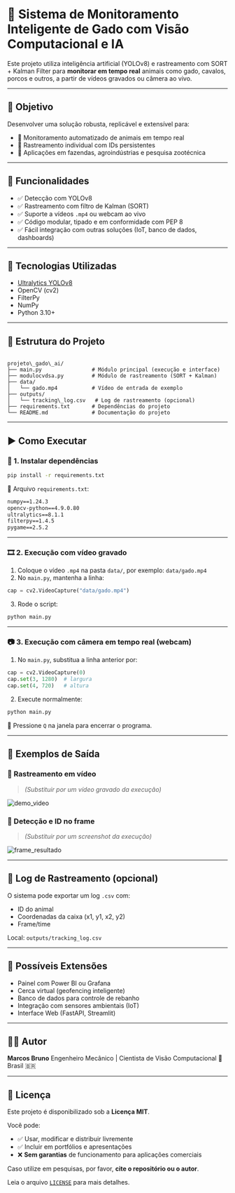 # 🐄 Sistema de Monitoramento Inteligente de Gado com Visão Computacional e IA

Este projeto utiliza inteligência artificial (YOLOv8) e rastreamento com SORT + Kalman Filter para **monitorar em tempo real** animais como gado, cavalos, porcos e outros, a partir de vídeos gravados ou câmera ao vivo.

---

## 🎯 Objetivo

Desenvolver uma solução robusta, replicável e extensível para:

- 📍 Monitoramento automatizado de animais em tempo real
- 📍 Rastreamento individual com IDs persistentes
- 📍 Aplicações em fazendas, agroindústrias e pesquisa zootécnica

---

## 📌 Funcionalidades

- ✅ Detecção com YOLOv8
- ✅ Rastreamento com filtro de Kalman (SORT)
- ✅ Suporte a vídeos `.mp4` ou webcam ao vivo
- ✅ Código modular, tipado e em conformidade com PEP 8
- ✅ Fácil integração com outras soluções (IoT, banco de dados, dashboards)

---

## 🧠 Tecnologias Utilizadas

- [Ultralytics YOLOv8](https://github.com/ultralytics/ultralytics)
- OpenCV (cv2)
- FilterPy
- NumPy
- Python 3.10+

---

## 📁 Estrutura do Projeto

```

projeto\_gado\_ai/
├── main.py                # Módulo principal (execução e interface)
├── modulocvdsa.py         # Módulo de rastreamento (SORT + Kalman)
├── data/
│   └── gado.mp4           # Vídeo de entrada de exemplo
├── outputs/
│   └── tracking\_log.csv   # Log de rastreamento (opcional)
├── requirements.txt       # Dependências do projeto
└── README.md              # Documentação do projeto

````

---

## ▶️ Como Executar

### 🔧 1. Instalar dependências

```bash
pip install -r requirements.txt
````

📄 Arquivo `requirements.txt`:

```txt
numpy==1.24.3
opencv-python==4.9.0.80
ultralytics==8.1.1
filterpy==1.4.5
pygame==2.5.2
```

---

### 🎞️ 2. Execução com vídeo gravado

1. Coloque o vídeo `.mp4` na pasta `data/`, por exemplo: `data/gado.mp4`
2. No `main.py`, mantenha a linha:

```python
cap = cv2.VideoCapture("data/gado.mp4")
```

3. Rode o script:

```bash
python main.py
```

---

### 📷 3. Execução com câmera em tempo real (webcam)

1. No `main.py`, substitua a linha anterior por:

```python
cap = cv2.VideoCapture(0)
cap.set(3, 1280)  # largura
cap.set(4, 720)   # altura
```

2. Execute normalmente:

```bash
python main.py
```

🛑 Pressione `Q` na janela para encerrar o programa.

---

## 📸 Exemplos de Saída

### 🎥 Rastreamento em vídeo

> *(Substituir por um vídeo gravado da execução)*

![demo\_video](docs/demo_video.gif)

### 🐄 Detecção e ID no frame

> *(Substituir por um screenshot da execução)*

![frame\_resultado](docs/frame_resultado.jpg)

---

## 💾 Log de Rastreamento (opcional)

O sistema pode exportar um log `.csv` com:

* ID do animal
* Coordenadas da caixa (x1, y1, x2, y2)
* Frame/time

Local: `outputs/tracking_log.csv`

---

## 🚀 Possíveis Extensões

* Painel com Power BI ou Grafana
* Cerca virtual (geofencing inteligente)
* Banco de dados para controle de rebanho
* Integração com sensores ambientais (IoT)
* Interface Web (FastAPI, Streamlit)

---

## 👨‍💻 Autor

**Marcos Bruno**
Engenheiro Mecânico | Cientista de Visão Computacional
📍 Brasil 🇧🇷

---
## 📄 Licença

Este projeto é disponibilizado sob a **Licença MIT**.

Você pode:

- ✅ Usar, modificar e distribuir livremente
- ✅ Incluir em portfólios e apresentações
- ❌ **Sem garantias** de funcionamento para aplicações comerciais

Caso utilize em pesquisas, por favor, **cite o repositório ou o autor**.

Leia o arquivo [`LICENSE`](LICENSE) para mais detalhes.